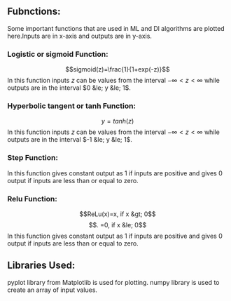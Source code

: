 ## Fubnctions:
Some important functions that are used in ML and Dl algorithms are plotted here.Inputs are in x-axis and outputs are in y-axis.
### Logistic or sigmoid Function:
$$sigmoid(z)=\frac{1}{1+exp(-z)}$$
In this function inputs $z$ can be values from the interval $-\infty < z < \infty$ while outputs are in the interval $0 &le; y &le; 1$.
### Hyperbolic tangent or tanh Function:
$$y=tanh(z)$$
In this function inputs $z$ can be values from the interval $-\infty < z < \infty$ while outputs are in the interval $-1 &le; y &le; 1$.
### Step Function:
In this function gives constant output as $1$ if inputs are positive and gives $0$ output if inputs are less than or equal to zero.
### Relu Function:
$$ReLu(x)=x, if x &gt; 0$$
$$.      =0, if x &le; 0$$
In this function gives constant output as $1$ if inputs are positive and gives $0$ output if inputs are less than or equal to zero.

## Libraries Used:
pyplot library from Matplotlib is used for plotting.
numpy library is used to create an array of input values.
